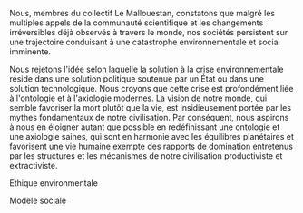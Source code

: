 Nous, membres du collectif Le Mallouestan, constatons que malgré les multiples appels de la communauté scientifique et les changements irréversibles déjà observés à travers le monde, nos sociétés persistent sur une trajectoire conduisant à une catastrophe environnementale et social imminente.
  
Nous rejetons l'idée selon laquelle la solution à la crise environnementale réside dans une solution politique soutenue par un État ou dans une solution technologique. Nous croyons que cette crise est profondément liée à l'ontologie et à l'axiologie modernes. La vision de notre monde, qui semble favoriser la mort plutôt que la vie, est insidieusement portée par les mythes fondamentaux de notre civilisation. Par conséquent, nous aspirons à nous en éloigner autant que possible en redéfinissant une ontologie et une axiologie saines, qui sont en harmonie avec les équilibres planétaires et favorisent une vie humaine exempte des rapports de domination entretenus par les structures et les mécanismes de notre civilisation productiviste et extractiviste.

Ethique environmentale

Modele sociale


